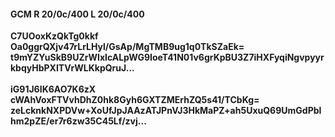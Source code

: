 #### GCM R 20/0c/400 L 20/0c/400
**C7UOoxKzQkTg0kkf**<br/>**Oa0ggrQXjv47rLrLHyl/GsAp/MgTMB9ug1q0TkSZaEk=**<br/>**t9mYZYuSkB9UZrWIxIcALpWG9IoeT41N01v6grKpBU3Z7iHXFyqiNgvpyyrkbqyHbPXITVrWLKkpQruJ...**<br/><br/>
**iG91J6IK6AO7K6zX**<br/>**cWAhVoxFTVvhDhZ0hk8Gyh6GXTZMErhZQ5s41/TCbKg=**<br/>**zeLcknkNXPDVw+XoUfJpJAAzATJPnVJ3HkMaPZ+ah5UxuQ69UmGdPbIhm2pZE/er7r6zw35C45Lf/zvj...**